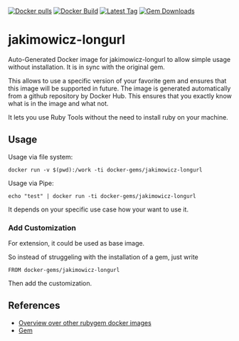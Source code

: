 [![Docker pulls](https://img.shields.io/docker/pulls/rubygem/jakimowicz-longurl.svg)](https://hub.docker.com/r/rubygem/jakimowicz-longurl/)
[![Docker Build](https://img.shields.io/docker/automated/rubygem/jakimowicz-longurl.svg)](https://hub.docker.com/r/rubygem/jakimowicz-longurl/)
[![Latest Tag](https://img.shields.io/github/tag/docker-rubygem/jakimowicz-longurl.svg)](https://hub.docker.com/r/rubygem/jakimowicz-longurl/)
[![Gem Downloads](https://img.shields.io/gem/dt/jakimowicz-longurl.svg)](https://rubygems.org/gems/jakimowicz-longurl/)
# jakimowicz-longurl

Auto-Generated Docker image for jakimowicz-longurl to allow simple usage without installation.
It is in sync with the original gem.

This allows to use a specific version of your favorite gem and ensures that this image will be supported in future.
The image is generated automatically from a github repository by Docker Hub.
This ensures that you exactly know what is in the image and what not.

It lets you use Ruby Tools without the need to install ruby on your machine.

## Usage

Usage via file system:

`docker run -v $(pwd):/work -ti docker-gems/jakimowicz-longurl`

Usage via Pipe:

`echo "test" | docker run -ti docker-gems/jakimowicz-longurl`

It depends on your specific use case how your want to use it.

### Add Customization

For extension, it could be used as base image.

So instead of struggeling with the installation of a gem, just write

`FROM docker-gems/jakimowicz-longurl`

Then add the customization.

## References

 - [Overview over other rubygem docker images](https://github.com/thinkbot/docker-rubygem)
 - [Gem](https://rubygems.org/gems/jakimowicz-longurl/)
